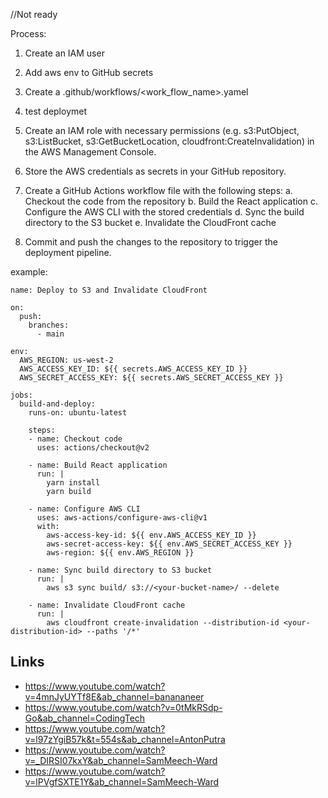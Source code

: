 //Not ready

Process:
1. Create an IAM user
2. Add aws env to GitHub secrets
3. Create a .github/workflows/<work_flow_name>.yamel
4. test deploymet






1. Create an IAM role with necessary permissions (e.g. s3:PutObject, s3:ListBucket, s3:GetBucketLocation, cloudfront:CreateInvalidation) in the AWS Management Console.
2. Store the AWS credentials as secrets in your GitHub repository.
3. Create a GitHub Actions workflow file with the following steps:
	a. Checkout the code from the repository
	b. Build the React application
	c. Configure the AWS CLI with the stored credentials
	d. Sync the build directory to the S3 bucket
	e. Invalidate the CloudFront cache
4. Commit and push the changes to the repository to trigger the deployment pipeline.




example: 


```yamel
name: Deploy to S3 and Invalidate CloudFront

on:
  push:
    branches:
      - main

env:
  AWS_REGION: us-west-2
  AWS_ACCESS_KEY_ID: ${{ secrets.AWS_ACCESS_KEY_ID }}
  AWS_SECRET_ACCESS_KEY: ${{ secrets.AWS_SECRET_ACCESS_KEY }}

jobs:
  build-and-deploy:
    runs-on: ubuntu-latest

    steps:
    - name: Checkout code
      uses: actions/checkout@v2

    - name: Build React application
      run: |
        yarn install
        yarn build

    - name: Configure AWS CLI
      uses: aws-actions/configure-aws-cli@v1
      with:
        aws-access-key-id: ${{ env.AWS_ACCESS_KEY_ID }}
        aws-secret-access-key: ${{ env.AWS_SECRET_ACCESS_KEY }}
        aws-region: ${{ env.AWS_REGION }}

    - name: Sync build directory to S3 bucket
      run: |
        aws s3 sync build/ s3://<your-bucket-name>/ --delete

    - name: Invalidate CloudFront cache
      run: |
        aws cloudfront create-invalidation --distribution-id <your-distribution-id> --paths '/*'

```






## Links
- https://www.youtube.com/watch?v=4mnJyUYTf8E&ab_channel=banananeer
- https://www.youtube.com/watch?v=0tMkRSdp-Go&ab_channel=CodingTech
- https://www.youtube.com/watch?v=l97zYgiB57k&t=554s&ab_channel=AntonPutra
- https://www.youtube.com/watch?v=_DIRSI07kxY&ab_channel=SamMeech-Ward
- https://www.youtube.com/watch?v=lPVgfSXTE1Y&ab_channel=SamMeech-Ward
